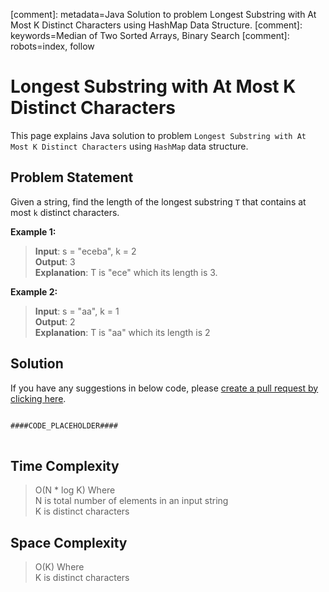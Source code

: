 [comment]: metadata=Java Solution to problem Longest Substring with At Most K Distinct Characters using HashMap Data Structure.
[comment]: keywords=Median of Two Sorted Arrays, Binary Search
[comment]: robots=index, follow


<h1>Longest Substring with At Most K Distinct Characters</h1>
<p>
This page explains Java solution to problem <code class="inline">Longest Substring with At Most K Distinct Characters</code> using <code class="inline">HashMap</code> data structure.
</p>


<h2 class="heading">Problem Statement</h2>
<p>
Given a string, find the length of the longest substring <code class="inline">T</code> that contains at most <code class="inline">k</code> distinct characters.
</p>


<b>Example 1:</b>
<blockquote>
<p>
<b>Input</b>: s = "eceba", k = 2<br/>
<b>Output</b>: 3<br/>
<b>Explanation</b>: T is "ece" which its length is 3.<br/>
</p>
</blockquote>

<b>Example 2:</b>
<blockquote>
<p>
<b>Input</b>: s = "aa", k = 1<br/>
<b>Output</b>: 2<br/>
<b>Explanation</b>: T is "aa" which its length is 2<br/>
</p>
</blockquote>


<h2 class="heading">Solution</h2>
If you have any suggestions in below code, please <a href="####LINK_PLACEHOLDER####" target="_blank" rel="noopener noreferrer" class="absolute">create a pull request by clicking here</a>.
<pre>
<code class="language-java">
####CODE_PLACEHOLDER####
</code>
</pre>


<h2 class="heading">Time Complexity</h2>
<blockquote>
<p>
O(N * log K) Where <br />
N is total number of elements in an input string <br />
K is distinct characters
</p>
</blockquote>


<h2 class="heading">Space Complexity</h2>
<blockquote>
<p>
O(K) Where <br />
K is distinct characters
</p>
</blockquote>